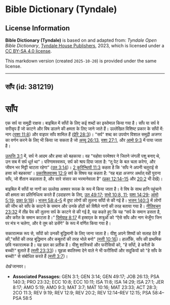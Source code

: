 # Bible Dictionary (Tyndale)

## License Information

**Bible Dictionary (Tyndale)** is based on and adapted from: _Tyndale Open Bible Dictionary_, [Tyndale House Publishers](https://tyndaleopenresources.com/), 2023, which is licensed under a [CC BY-SA 4.0 license](https://creativecommons.org/licenses/by-sa/4.0/legalcode.en).

This markdown version (created `2025-10-20`) is provided under the same license.



--------------------------------

## साँप (id: 381219)

साँप
====

एक सर्प या समुद्री राक्षस। बाइबिल में साँपों के लिए कई शब्दों का इस्तेमाल किया गया है। साँप या सर्प वे सरीसृप हैं जो काटने और विष डालने की क्षमता के लिए जाने जाते हैं। उल्लेखित विशिष्ट प्रकार के साँपों में: नाग ([यशा 11:8](https://ref.ly/Isa11:8)) और वाइपर साँप शामिल हैं ([प्रेरि 28:3](https://ref.ly/Acts28:3))। "सर्प" शब्द का उपयोग विशाल समुद्री अजगर का वर्णन करने के लिए भी किया जा सकता है जो [अय्यू 26:13](https://ref.ly/Job26:13), [यशा 27:1](https://ref.ly/Isa27:1), और [आमो 9:3](https://ref.ly/Amos9:3) में पाया जाता है।

[उत्पत्ति 3:1](https://ref.ly/Gen3:1) में, सर्प ने आदम और हव्वा को बहकाया। वह "यहोवा परमेश्वर ने जितने जंगली पशु बनाए थे, उन सब में सर्प धूर्त था"। परिणामस्वरूप, सर्प को श्राप दिया जाता है: “तू पेट के बल चला करेगा, और जीवन भर मिट्टी चाटता रहेगा” ([उत 3:14](https://ref.ly/Gen3:14))। [2 कुरिन्थियों 11:3](https://ref.ly/2Cor11:3) कहता है कि 'साँप ने अपनी चतुराई से हव्वा को बहकाया'। [प्रकाशितवाक्य 12:9](https://ref.ly/Rev12:9) सर्प के विषय यह कहता है: “वह बड़ा अजगर अर्थात् वही पुराना साँप, जो शैतान कहलाता है, और सारे संसार का भरमानेवाला है” ([प्रका 12:14–15](https://ref.ly/Rev12:14-Rev12:15) और [20:2](https://ref.ly/Rev20:2) भी देखें)।

बाइबिल में साँपों या नागों का उल्लेख अक्सर रूपक के रूप में किया जाता है। वे विष के साथ हानि पहुंचाने की क्षमता का प्रतिनिधित्व करते हैं (उदाहरण के लिए, [उत 49:17](https://ref.ly/Gen49:17); [सभो 10:8, 11](https://ref.ly/Eccl10:8,Eccl10:11); [यशा 14:29](https://ref.ly/Isa14:29); [आमो 5:19](https://ref.ly/Amos5:19); [प्रका 9:19](https://ref.ly/Rev9:19))। [भजन 58:4–5](https://ref.ly/Ps58:4-Ps58:5) में दुष्ट लोगों की तुलना साँपों से की गई है। [भजन 140:3](https://ref.ly/Ps140:3) में लोगों की जीभ को साँप के काटने के समान और उनके होंठों को विषैले नागों की तरह बताया गया है। [नीतिवचन 23:32](https://ref.ly/Prov23:32) में तीव्र पेय की तुलना सर्प के काटने से की गई है, यह कहते हुए कि यह “सर्प के समान डसता है, और करैत के समान काटता है।” [यिर्मयाह 8:17](https://ref.ly/Jer8:17) में इस्राएल के शत्रुओं को “ऐसे साँप और नाग भेजूँगा जिन पर मंत्र न चलेगा, और वे तुम को डसेंगे” के रूप में वर्णित किया गया है।

सकारात्मक रूप से, साँपों को उनकी बुद्धिमानी के लिए जाना जाता है। यीशु अपने शिष्यों को सलाह देते हैं की,"साँपों की तरह बुद्धिमान और कबूतरों की तरह भोले बनो" ([मत्ती 10:16](https://ref.ly/Matt10:16))। हालाँकि, साँप की प्राथमिक छवि नकारात्मक है। यह छल का प्रतीक है। यीशु शास्त्रियों और फरीसियों को, "हे साँपों, हे करैतों के बच्चों!" बुलाते हैं ([मत्ती 23:33](https://ref.ly/Matt23:33))। यूहन्ना बपतिस्मा देने वाले ने भी फरीसियों और सदूकियों को "हे साँप के बच्चों!" से संबोधित करते हैं ([मत्ती 3:7](https://ref.ly/Matt3:7))।

*देखें* जानवर।

* **Associated Passages:** GEN 3:1; GEN 3:14; GEN 49:17; JOB 26:13; PSA 140:3; PRO 23:32; ECC 10:8; ECC 10:11; ISA 11:8; ISA 14:29; ISA 27:1; JER 8:17; AMO 5:19; AMO 9:3; MAT 3:7; MAT 10:16; MAT 23:33; ACT 28:3; 2CO 11:3; REV 9:19; REV 12:9; REV 20:2; REV 12:14–REV 12:15; PSA 58:4–PSA 58:5

